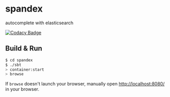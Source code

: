 spandex
=======
autocomplete with elasticsearch

[![Codacy Badge](https://www.codacy.com/project/badge/821a4d00582d4c4b8a4641ee1ee94393)](https://www.codacy.com/public/johnkrah/spandex)

## Build & Run ##

```sh
$ cd spandex
$ ./sbt
> container:start
> browse
```

If `browse` doesn't launch your browser, manually open [http://localhost:8080/](http://localhost:8080/) in your browser.
